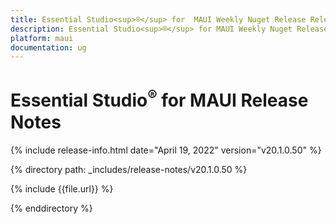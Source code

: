 ```yaml
---
title: Essential Studio<sup>®</sup> for  MAUI Weekly Nuget Release Release Notes  
description: Essential Studio<sup>®</sup> for MAUI Weekly Nuget Release Release Notes  
platform: maui
documentation: ug
---
```


# Essential Studio<sup>®</sup> for  MAUI  Release Notes  

{% include release-info.html date="April 19, 2022"  version="v20.1.0.50" %} 

{% directory path: _includes/release-notes/v20.1.0.50 %}

{% include {{file.url}} %}

{% enddirectory %}